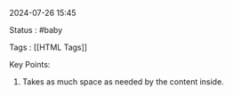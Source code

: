2024-07-26 15:45

Status : #baby 

Tags : [[HTML Tags]]

Key Points:
1. Takes as much space as needed by the content inside. 
